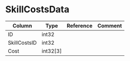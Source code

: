 # SkillCostsData

| Column | Type | Reference | Comment |
|--------|------|-----------|---------|
|ID|int32|||
|SkillCostsID|int32|||
|Cost|int32[3]|||
